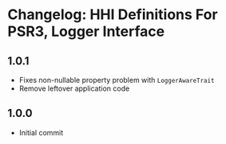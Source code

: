 Changelog: HHI Definitions For PSR3, Logger Interface
=====================================================

1.0.1
-----
* Fixes non-nullable property problem with `LoggerAwareTrait`
* Remove leftover application code

1.0.0
-----
* Initial commit
